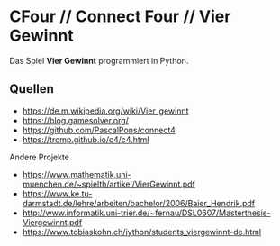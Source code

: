 # CFour // Connect Four // Vier Gewinnt
Das Spiel __Vier Gewinnt__ programmiert in Python.

## Quellen
* https://de.m.wikipedia.org/wiki/Vier_gewinnt
* https://blog.gamesolver.org/
* https://github.com/PascalPons/connect4
* https://tromp.github.io/c4/c4.html

Andere Projekte
* https://www.mathematik.uni-muenchen.de/~spielth/artikel/VierGewinnt.pdf
* https://www.ke.tu-darmstadt.de/lehre/arbeiten/bachelor/2006/Baier_Hendrik.pdf
* http://www.informatik.uni-trier.de/~fernau/DSL0607/Masterthesis-Viergewinnt.pdf
* https://www.tobiaskohn.ch/jython/students_viergewinnt-de.html
